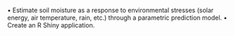 •	Estimate soil moisture as a response to environmental stresses (solar energy, air temperature, rain, etc.) through a parametric prediction model.
•	Create an R Shiny application.
